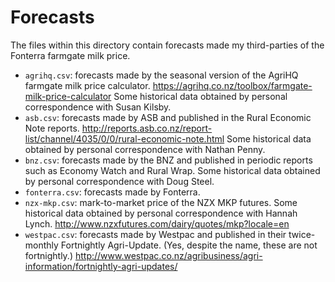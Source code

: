 # Forecasts

The files within this directory contain forecasts made my third-parties of the
Fonterra farmgate milk price.

 - `agrihq.csv`: forecasts made by the seasonal version of the AgriHQ farmgate
    milk price calculator. https://agrihq.co.nz/toolbox/farmgate-milk-price-calculator
    Some historical data obtained by personal correspondence with Susan Kilsby.
 - `asb.csv`: forecasts made by ASB and published in the Rural Economic Note
    reports. http://reports.asb.co.nz/report-list/channel/4035/0/0/rural-economic-note.html
    Some historical data obtained by personal correspondence with Nathan Penny.
 - `bnz.csv`: forecasts made by the BNZ and published in periodic reports such
    as Economy Watch and Rural Wrap. Some historical data obtained by personal
    correspondence with Doug Steel.
 - `fonterra.csv`: forecasts made by Fonterra.
 - `nzx-mkp.csv`: mark-to-market price of the NZX MKP futures. Some historical
    data obtained by personal correspondence with Hannah Lynch.
    http://www.nzxfutures.com/dairy/quotes/mkp?locale=en
 - `westpac.csv`: forecasts made by Westpac and published in their twice-monthly
    Fortnightly Agri-Update. (Yes, despite the name, these are not fortnightly.)
    http://www.westpac.co.nz/agribusiness/agri-information/fortnightly-agri-updates/

